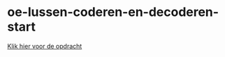 # oe-lussen-coderen-en-decoderen-start


[Klik hier voor de opdracht](../Oefening%201%20-%20opdracht.pdf)
